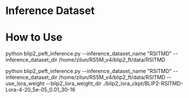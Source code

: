 # Inference Dataset

# How to Use

python blip2_peft_inference.py --inference_dataset_name "RSITMD" --inference_dataset_dir /home/zilun/RS5M_v4/blip2_ft/data/RSITMD

python blip2_peft_inference.py --inference_dataset_name "RSITMD" --inference_dataset_dir /home/zilun/RS5M_v4/blip2_ft/data/RSITMD --use_lora_weight --blip2_lora_weight_dir ./blip2_lora_ckpt/BLIP2-RSITMD-Lora-4-20_5e-05_0.01_30-16
